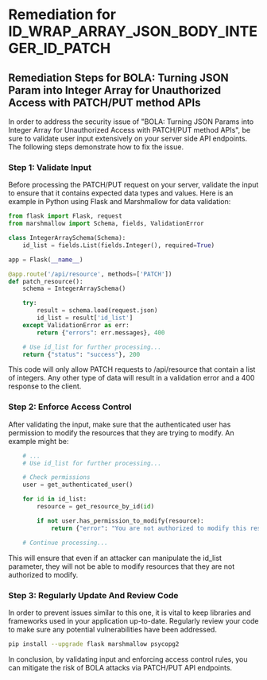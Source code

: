 # Remediation for ID_WRAP_ARRAY_JSON_BODY_INTEGER_ID_PATCH

## Remediation Steps for BOLA: Turning JSON Param into Integer Array for Unauthorized Access with PATCH/PUT method APIs

In order to address the security issue of "BOLA: Turning JSON Params into Integer Array for Unauthorized Access with PATCH/PUT method APIs", be sure to validate user input extensively on your server side API endpoints. The following steps demonstrate how to fix the issue.

### Step 1: Validate Input

Before processing the PATCH/PUT request on your server, validate the input to ensure that it contains expected data types and values. Here is an example in Python using Flask and Marshmallow for data validation:

```python
from flask import Flask, request
from marshmallow import Schema, fields, ValidationError

class IntegerArraySchema(Schema):
    id_list = fields.List(fields.Integer(), required=True)

app = Flask(__name__)

@app.route('/api/resource', methods=['PATCH'])
def patch_resource():
    schema = IntegerArraySchema()

    try:
        result = schema.load(request.json)
        id_list = result['id_list']
    except ValidationError as err:
        return {"errors": err.messages}, 400

    # Use id_list for further processing...
    return {"status": "success"}, 200
```

This code will only allow PATCH requests to /api/resource that contain a list of integers. Any other type of data will result in a validation error and a 400 response to the client.

### Step 2: Enforce Access Control

After validating the input, make sure that the authenticated user has permission to modify the resources that they are trying to modify. An example might be:

```python
    # ...
    # Use id_list for further processing...

    # Check permissions
    user = get_authenticated_user()

    for id in id_list:
        resource = get_resource_by_id(id)

        if not user.has_permission_to_modify(resource):
            return {"error": "You are not authorized to modify this resource."}, 403

    # Continue processing...
```
This will ensure that even if an attacker can manipulate the id_list parameter, they will not be able to modify resources that they are not authorized to modify.

### Step 3: Regularly Update And Review Code

In order to prevent issues similar to this one, it is vital to keep libraries and frameworks used in your application up-to-date. Regularly review your code to make sure any potential vulnerabilities have been addressed.

```bash
pip install --upgrade flask marshmallow psycopg2
```

In conclusion, by validating input and enforcing access control rules, you can mitigate the risk of BOLA attacks via PATCH/PUT API endpoints.